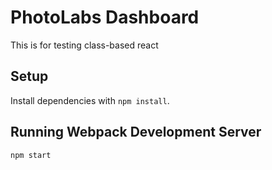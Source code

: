# PhotoLabs Dashboard
This is for testing class-based react

## Setup

Install dependencies with `npm install`.

## Running Webpack Development Server

```sh
npm start
```